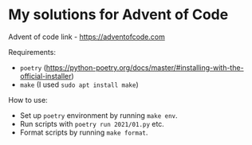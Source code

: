 # My solutions for Advent of Code

Advent of code link - https://adventofcode.com

Requirements:
* `poetry` (https://python-poetry.org/docs/master/#installing-with-the-official-installer)
* `make` (I used `sudo apt install make`)

How to use:
* Set up `poetry` environment by running `make env`.
* Run scripts with `poetry run 2021/01.py` etc.
* Format scripts by running `make format`.
